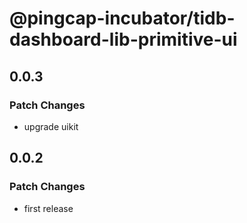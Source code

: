 # @pingcap-incubator/tidb-dashboard-lib-primitive-ui

## 0.0.3

### Patch Changes

- upgrade uikit

## 0.0.2

### Patch Changes

- first release
